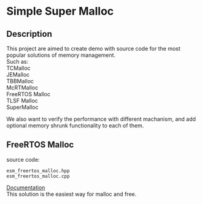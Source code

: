 # Simple Super Malloc

## Description
This project are aimed to create demo with source code for the most popular solutions of memory management.  
Such as:  
TCMalloc  
JEMalloc  
TBBMalloc  
McRTMalloc  
FreeRTOS Malloc  
TLSF Malloc  
SuperMalloc  

We also want to verify the performance with different machanism, and add optional memory shrunk functionality to each of them.  

## FreeRTOS Malloc
source code:  
```
esm_freertos_malloc.hpp
esm_freertos_malloc.cpp
```  
[Documentation](https://github.com/embeddedartistry/libmemory/blob/master/README.md)  
This solution is the easiest way for malloc and free. 


